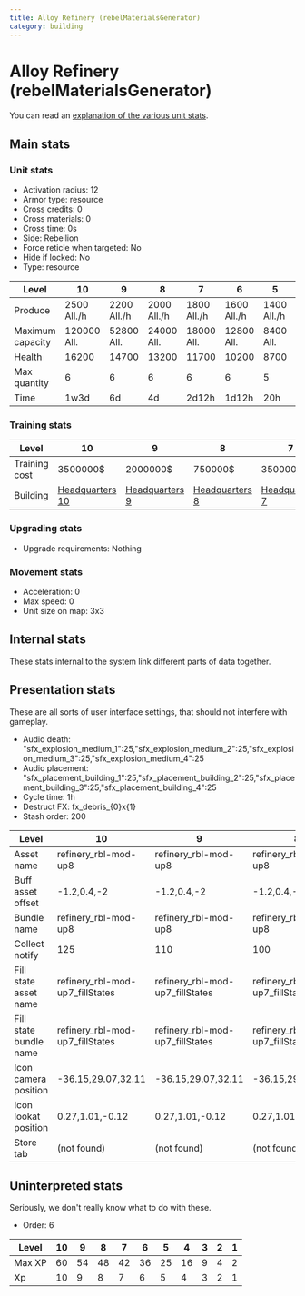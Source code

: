 ```yaml
---
title: Alloy Refinery (rebelMaterialsGenerator)
category: building
---
```


# Alloy Refinery (rebelMaterialsGenerator)

You can read an [explanation  of the various unit stats](unitexplained.md).

## Main stats

### Unit stats

  * Activation radius: 12
  * Armor type: resource
  * Cross credits: 0
  * Cross materials: 0
  * Cross time: 0s
  * Side: Rebellion
  * Force reticle when targeted: No
  * Hide if locked: No
  * Type: resource

|Level           |10          |9           |8           |7           |6           |5           |4           |3          |2          |1          |
|----------------|------------|------------|------------|------------|------------|------------|------------|-----------|-----------|-----------|
|Produce         |2500  All./h|2200  All./h|2000  All./h|1800  All./h|1600  All./h|1400  All./h|1200  All./h|700  All./h|500  All./h|200  All./h|
|Maximum capacity|120000  All.|52800  All. |24000  All. |18000  All. |12800  All. |8400  All.  |6000  All.  |2800  All. |1500  All. |400  All.  |
|Health          |16200       |14700       |13200       |11700       |10200       |8700        |7200        |5400       |4500       |3000       |
|Max quantity    |6           |6           |6           |6           |6           |5           |4           |3          |2          |2          |
|Time            |1w3d        |6d          |4d          |2d12h       |1d12h       |20h         |12h         |2h         |30m        |1m         |


### Training stats

|Level        |10                             |9                             |8                             |7                             |6                             |5                             |4                             |3                             |2                             |1                             |
|-------------|-------------------------------|------------------------------|------------------------------|------------------------------|------------------------------|------------------------------|------------------------------|------------------------------|------------------------------|------------------------------|
|Training cost|3500000$                       |2000000$                      |750000$                       |350000$                       |175000$                       |60000$                        |30000$                        |10000$                        |1500$                         |750$                          |
|Building     |[Headquarters 10](rebelHQ.html)|[Headquarters 9](rebelHQ.html)|[Headquarters 8](rebelHQ.html)|[Headquarters 7](rebelHQ.html)|[Headquarters 6](rebelHQ.html)|[Headquarters 5](rebelHQ.html)|[Headquarters 4](rebelHQ.html)|[Headquarters 3](rebelHQ.html)|[Headquarters 2](rebelHQ.html)|[Headquarters 1](rebelHQ.html)|


### Upgrading stats

  * Upgrade requirements: Nothing

### Movement stats

  * Acceleration: 0
  * Max speed: 0
  * Unit size on map: 3x3

## Internal stats

These stats internal to the system link different parts of data together.


## Presentation stats

These are all sorts of user interface settings, that should not interfere with gameplay.

  * Audio death: "sfx_explosion_medium_1":25,"sfx_explosion_medium_2":25,"sfx_explosion_medium_3":25,"sfx_explosion_medium_4":25
  * Audio placement: "sfx_placement_building_1":25,"sfx_placement_building_2":25,"sfx_placement_building_3":25,"sfx_placement_building_4":25
  * Cycle time: 1h
  * Destruct FX: fx_debris_{0}x{1}
  * Stash order: 200

|Level                 |10                             |9                              |8                              |7                              |6                              |5                              |4                              |3                              |2                              |1                              |
|----------------------|-------------------------------|-------------------------------|-------------------------------|-------------------------------|-------------------------------|-------------------------------|-------------------------------|-------------------------------|-------------------------------|-------------------------------|
|Asset name            |refinery_rbl-mod-up8           |refinery_rbl-mod-up8           |refinery_rbl-mod-up8           |refinery_rbl-mod-up7           |refinery_rbl-mod-up6           |refinery_rbl-mod-up5           |refinery_rbl-mod-up4           |refinery_rbl-mod-up3           |refinery_rbl-mod-up2           |refinery_rbl-mod-up1           |
|Buff asset offset     |-1.2,0.4,-2                    |-1.2,0.4,-2                    |-1.2,0.4,-2                    |-1.2,0.4,-2                    |-1.2,0.4,-1.8                  |-1.2,0.4,-1.8                  |-1.4,-1,-1.8                   |-1.2,-1,-1.4                   |-1.2,-1,-1.4                   |-1.2,-1,-1.4                   |
|Bundle name           |refinery_rbl-mod-up8           |refinery_rbl-mod-up8           |refinery_rbl-mod-up8           |refinery_rbl-mod-up7           |refinery_rbl-mod-up6           |refinery_rbl-mod-up5           |refinery_rbl-mod-up4           |refinery_rbl-mod-up3           |refinery_rbl-mod-up2           |refinery_rbl-mod-up1           |
|Collect notify        |125                            |110                            |100                            |90                             |80                             |70                             |60                             |35                             |25                             |10                             |
|Fill state asset name |refinery_rbl-mod-up7_fillStates|refinery_rbl-mod-up7_fillStates|refinery_rbl-mod-up7_fillStates|refinery_rbl-mod-up7_fillStates|refinery_rbl-mod-up6_fillStates|refinery_rbl-mod-up5_fillStates|refinery_rbl-mod-up4_fillStates|refinery_rbl-mod-up3_fillStates|refinery_rbl-mod-up2_fillStates|refinery_rbl-mod-up1_fillStates|
|Fill state bundle name|refinery_rbl-mod-up7_fillStates|refinery_rbl-mod-up7_fillStates|refinery_rbl-mod-up7_fillStates|refinery_rbl-mod-up7_fillStates|refinery_rbl-mod-up6_fillStates|refinery_rbl-mod-up5_fillStates|refinery_rbl-mod-up4_fillStates|refinery_rbl-mod-up3_fillStates|refinery_rbl-mod-up2_fillStates|refinery_rbl-mod-up1_fillStates|
|Icon camera position  |-36.15,29.07,32.11             |-36.15,29.07,32.11             |-36.15,29.07,32.11             |-36.13,29.12,32.1              |-36.13,29.12,32.1              |-36.13,29.12,32.1              |-36.13,29.12,32.1              |-36.13,29.12,32.1              |-36.13,29.12,32.1              |-36.13,29.12,32.1              |
|Icon lookat position  |0.27,1.01,-0.12                |0.27,1.01,-0.12                |0.27,1.01,-0.12                |0.29,1.06,-0.13                |0.29,1.06,-0.13                |0.29,1.06,-0.13                |0.29,1.06,-0.13                |0.29,1.06,-0.13                |0.29,1.06,-0.13                |0.29,1.06,-0.13                |
|Store tab             |(not found)                    |(not found)                    |(not found)                    |(not found)                    |(not found)                    |(not found)                    |(not found)                    |(not found)                    |(not found)                    |resources                      |


## Uninterpreted stats

Seriously, we don't really know what to do with these.

  * Order: 6

|Level |10|9 |8 |7 |6 |5 |4 |3|2|1|
|------|--|--|--|--|--|--|--|-|-|-|
|Max XP|60|54|48|42|36|25|16|9|4|2|
|Xp    |10|9 |8 |7 |6 |5 |4 |3|2|1|


